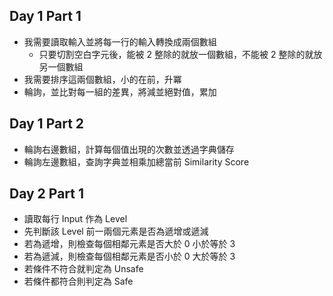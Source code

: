 
## Day 1 Part 1

* 我需要讀取輸入並將每一行的輸入轉換成兩個數組
    - 只要切割空白字元後，能被 2 整除的就放一個數組，不能被 2 整除的就放另一個數組
* 我需要排序這兩個數組，小的在前，升冪
* 輪詢，並比對每一組的差異，將減並絕對值，累加

## Day 1 Part 2

* 輪詢右邊數組，計算每個值出現的次數並透過字典儲存
* 輪詢左邊數組，查詢字典並相乘加總當前 Similarity Score


## Day 2 Part 1

* 讀取每行 Input 作為 Level
* 先判斷該 Level 前一兩個元素是否為遞增或遞減
* 若為遞增，則檢查每個相鄰元素是否大於 0 小於等於 3
* 若為遞減，則檢查每個相鄰元素是否小於 0 大於等於 3
* 若條件不符合就判定為 Unsafe
* 若條件都符合則判定為 Safe
